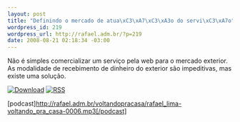 ```yaml
--- 
layout: post
title: "Definindo o mercado de atua\xC3\xA7\xC3\xA3o do servi\xC3\xA7o"
wordpress_id: 219
wordpress_url: http://rafael.adm.br/?p=219
date: 2008-08-21 02:18:34 -03:00
---
```

Não é simples comercializar um serviço pela web para o mercado exterior. As modalidade de recebimento de dinheiro do exterior são impeditivas, mas existe uma solução.

<a class="noborder" href="http://rafael.adm.br/voltandopracasa/rafael_lima-voltando_pra_casa-0006.mp3" title="Download"><img src="http://rafael.adm.br/wp-content/themes/rafael_lima-rockinblue/images/download_green.gif" border="0" alt="Download" /></a> <a class="noborder" href="http://feeds.feedburner.com/rafael_lima_podcast" title="RSS"><img src="http://rafael.adm.br/wp-content/themes/rafael_lima-rockinblue/images/icn-feed-16x16.png" border="0" alt="RSS" /></a>

[podcast]http://rafael.adm.br/voltandopracasa/rafael_lima-voltando_pra_casa-0006.mp3[/podcast]
